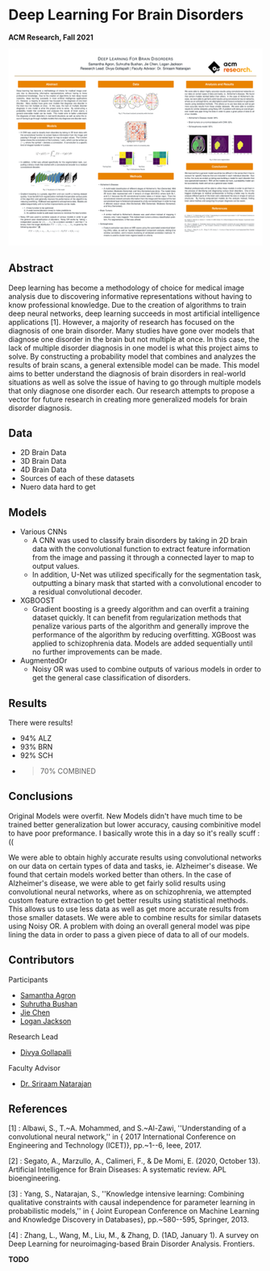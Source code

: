 # Deep Learning For Brain Disorders

**ACM Research, Fall 2021**

![](DOCS/ACM_Research_Poster_Final.png)

## Abstract

Deep learning has become a methodology of choice for medical image analysis due to discovering informative representations without having to know professional knowledge. Due to the creation of algorithms to train deep neural networks, deep learning succeeds in most artificial intelligence applications [1]. 
However, a majority of research has focused on the diagnosis of one brain disorder. Many studies have gone over models that diagnose one disorder in the brain but not multiple at once. In this case, the lack of multiple disorder diagnosis in one model is what this project aims to solve. 
By constructing a probability model that combines and analyzes the results of brain scans, a general extensible model can be made. This model aims to better understand the diagnosis of brain disorders in real-world situations as well as solve the issue of having to go through multiple models that only diagnose one disorder each.
Our research attempts to propose a vector for future research in creating more generalized models for brain disorder diagnosis.

## Data

- 2D Brain Data
- 3D Brain Data
- 4D Brain Data
- Sources of each of these datasets
- Nuero data hard to get

## Models

- Various CNNs
  - A CNN was used to classify brain disorders by taking in 2D brain data with the convolutional function to extract feature information from the image and passing it through a connected layer to map to output values. 
  - In addition, U-Net was utilized specifically for the segmentation task, outputting a binary mask that started with a convolutional encoder to a residual convolutional decoder.
- XGBOOST
  - Gradient boosting is a greedy algorithm and can overfit a training dataset quickly. It can benefit from regularization methods that penalize various parts of the algorithm and generally improve the performance of the algorithm by reducing overfitting. XGBoost was applied to schizophrenia data. Models are added sequentially until no further improvements can be made.
- AugmentedOr
  - Noisy OR was used to combine outputs of various models in order to get the general case classification of disorders.

## Results

There were results!
- 94% ALZ
- 93% BRN
- 92% SCH 
- >70% COMBINED

## Conclusions

Original Models were overfit. New Models didn't have much time to be trained
better generalization but lower accuracy, causing combinitive model to have
poor preformance. I basically wrote this in a day so it's really scuff :((

We were able to obtain highly accurate results using convolutional networks on our data on certain types of data and tasks, ie. Alzheimer's disease. We found that certain models worked better than others. In the case of Alzheimer's disease, we were able to get fairly solid results using convolutional neural networks, where as on schizophrenia, we attempted custom feature extraction to get better results using statistical methods. This allows us to use less data as well as get more accurate results from those smaller datasets. We were able to combine results for similar datasets using Noisy OR. A problem with doing an overall general model was pipe lining the data in order to pass a given piece of data to all of our models.

## Contributors

Participants
- [Samantha Agron](https://github.com/sagron16) 
- [Suhrutha Bushan](https://github.com/suhrutha618)
- [Jie Chen](https://github.com/Wnedyz)
- [Logan Jackson](https://github.com/LoganLieou)

Research Lead
- [Divya Gollapalli](https://github.com/divya-g-248) 

Faculty Advisor
- [Dr. Sriraam Natarajan](https://personal.utdallas.edu/~sriraam.natarajan/)

## References

[1] : Albawi, S., T.~A. Mohammed, and S.~Al-Zawi, ''Understanding of a convolutional neural network,'' in { 2017 International Conference on Engineering and Technology (ICET)}, pp.~1--6, Ieee, 2017.
        
[2] : Segato, A., Marzullo, A., Calimeri, F., & De Momi, E. (2020, October 13). Artificial Intelligence for Brain Diseases: A systematic review. APL bioengineering.
        
[3] : Yang, S., Natarajan, S., ''Knowledge intensive learning: Combining qualitative constraints with causal independence for parameter learning in probabilistic models,'' in { Joint European Conference on Machine Learning and Knowledge Discovery in Databases}, pp.~580--595, Springer, 2013.
       
[4] : Zhang, L., Wang, M., Liu, M., & Zhang, D. (1AD, January 1). A survey on Deep Learning for neuroimaging-based Brain Disorder Analysis. Frontiers.

**TODO**

